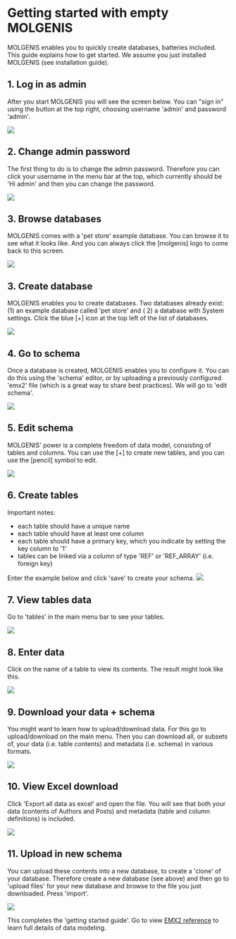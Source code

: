 # Getting started with empty MOLGENIS

MOLGENIS enables you to quickly create databases, batteries included. This guide explains how to get started. We assume
you just installed MOLGENIS (see installation guide).

## 1. Log in as admin

After you start MOLGENIS you will see the screen below. You can "sign in" using the button at the top right, choosing
username 'admin' and password 'admin'.

![](../img/start-welcome.png)

## 2. Change admin password

The first thing to do is to change the admin password. Therefore you can click your username in the menu bar at the top,
which currently should be 'Hi admin' and then you can change the password.

![](../img/start-change-password.png)

## 3. Browse databases

MOLGENIS comes with a 'pet store' example database. You can browse it to see what it looks like. And you can always
click the [molgenis] logo to come back to this screen.

![](../img/start-database-list.png)

## 3. Create database

MOLGENIS enables you to create databases. Two databases already exist: (1) an example database called 'pet store' and (
2) a database with System settings. Click the blue [+] icon at the top left of the list of databases.

![](../img/start-create-database.png)

## 4. Go to schema

Once a database is created, MOLGENIS enables you to configure it. You can do this using the 'schema' editor, or by
uploading a previously configured 'emx2' file (which is a great way to share best practices). We will go to 'edit
schema'.

![](../img/start-create-database-next.png)

## 5. Edit schema

MOLGENIS' power is a complete freedom of data model, consisting of tables and columns. You can use the [+] to create new
tables, and you can use the [pencil] symbol to edit.

![](../img/start-schema-edit.png)

## 6. Create tables

Important notes:

- each table should have a unique name
- each table should have at least one column
- each table should have a primary key, which you indicate by setting the key column to '1'
- tables can be linked via a column of type 'REF' or 'REF_ARRAY' (i.e. foreign key)

Enter the example below and click 'save' to create your schema.
![](../img/start-schema-edit-example.png)

## 7. View tables data

Go to 'tables' in the main menu bar to see your tables.

![](../img/start-tables.png)

## 8. Enter data

Click on the name of a table to view its contents. The result might look like this.

![](../img/start-tables-example.png)

## 9. Download your data + schema

You might want to learn how to upload/download data. For this go to upload/download on the main menu. Then you can
download all, or subsets of, your data (i.e. table contents) and metadata (i.e. schema) in various formats.

![](../img/start-download.png)

## 10. View Excel download

Click 'Export all data as excel' and open the file. You will see that both your data (contents of Authors and Posts)
and metadata (table and column definitions) is included.

![](../img/start-download-excel.png)

## 11. Upload in new schema

You can upload these contents into a new database, to create a 'clone' of your database. Therefore create a new
database (see above) and then go to 'upload files' for your new database and browse to the file you just downloaded.
Press 'import'.

![](../img/start-import.png)

This completes the 'getting started guide'. Go to view [EMX2 reference](use_schema.md#use_schema) to learn full details
of data modeling.
